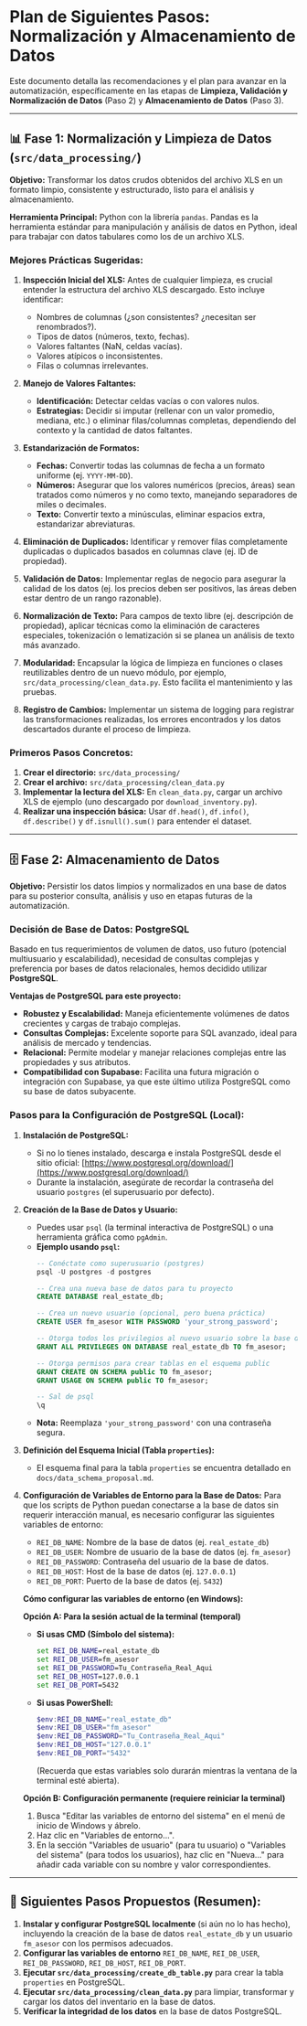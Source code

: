 # Plan de Siguientes Pasos: Normalización y Almacenamiento de Datos

Este documento detalla las recomendaciones y el plan para avanzar en la automatización, específicamente en las etapas de **Limpieza, Validación y Normalización de Datos** (Paso 2) y **Almacenamiento de Datos** (Paso 3).

---

## 📊 Fase 1: Normalización y Limpieza de Datos (`src/data_processing/`)

**Objetivo:** Transformar los datos crudos obtenidos del archivo XLS en un formato limpio, consistente y estructurado, listo para el análisis y almacenamiento.

**Herramienta Principal:** Python con la librería `pandas`. Pandas es la herramienta estándar para manipulación y análisis de datos en Python, ideal para trabajar con datos tabulares como los de un archivo XLS.

### Mejores Prácticas Sugeridas:

1.  **Inspección Inicial del XLS:** Antes de cualquier limpieza, es crucial entender la estructura del archivo XLS descargado. Esto incluye identificar:
    *   Nombres de columnas (¿son consistentes? ¿necesitan ser renombrados?).
    *   Tipos de datos (números, texto, fechas).
    *   Valores faltantes (NaN, celdas vacías).
    *   Valores atípicos o inconsistentes.
    *   Filas o columnas irrelevantes.

2.  **Manejo de Valores Faltantes:**
    *   **Identificación:** Detectar celdas vacías o con valores nulos.
    *   **Estrategias:** Decidir si imputar (rellenar con un valor promedio, mediana, etc.) o eliminar filas/columnas completas, dependiendo del contexto y la cantidad de datos faltantes.

3.  **Estandarización de Formatos:**
    *   **Fechas:** Convertir todas las columnas de fecha a un formato uniforme (ej. `YYYY-MM-DD`).
    *   **Números:** Asegurar que los valores numéricos (precios, áreas) sean tratados como números y no como texto, manejando separadores de miles o decimales.
    *   **Texto:** Convertir texto a minúsculas, eliminar espacios extra, estandarizar abreviaturas.

4.  **Eliminación de Duplicados:** Identificar y remover filas completamente duplicadas o duplicados basados en columnas clave (ej. ID de propiedad).

5.  **Validación de Datos:** Implementar reglas de negocio para asegurar la calidad de los datos (ej. los precios deben ser positivos, las áreas deben estar dentro de un rango razonable).

6.  **Normalización de Texto:** Para campos de texto libre (ej. descripción de propiedad), aplicar técnicas como la eliminación de caracteres especiales, tokenización o lematización si se planea un análisis de texto más avanzado.

7.  **Modularidad:** Encapsular la lógica de limpieza en funciones o clases reutilizables dentro de un nuevo módulo, por ejemplo, `src/data_processing/clean_data.py`. Esto facilita el mantenimiento y las pruebas.

8.  **Registro de Cambios:** Implementar un sistema de logging para registrar las transformaciones realizadas, los errores encontrados y los datos descartados durante el proceso de limpieza.

### Primeros Pasos Concretos:

1.  **Crear el directorio:** `src/data_processing/`
2.  **Crear el archivo:** `src/data_processing/clean_data.py`
3.  **Implementar la lectura del XLS:** En `clean_data.py`, cargar un archivo XLS de ejemplo (uno descargado por `download_inventory.py`).
4.  **Realizar una inspección básica:** Usar `df.head()`, `df.info()`, `df.describe()` y `df.isnull().sum()` para entender el dataset.

---

## 🗄️ Fase 2: Almacenamiento de Datos

**Objetivo:** Persistir los datos limpios y normalizados en una base de datos para su posterior consulta, análisis y uso en etapas futuras de la automatización.

### Decisión de Base de Datos: PostgreSQL

Basado en tus requerimientos de volumen de datos, uso futuro (potencial multiusuario y escalabilidad), necesidad de consultas complejas y preferencia por bases de datos relacionales, hemos decidido utilizar **PostgreSQL**.

**Ventajas de PostgreSQL para este proyecto:**
*   **Robustez y Escalabilidad:** Maneja eficientemente volúmenes de datos crecientes y cargas de trabajo complejas.
*   **Consultas Complejas:** Excelente soporte para SQL avanzado, ideal para análisis de mercado y tendencias.
*   **Relacional:** Permite modelar y manejar relaciones complejas entre las propiedades y sus atributos.
*   **Compatibilidad con Supabase:** Facilita una futura migración o integración con Supabase, ya que este último utiliza PostgreSQL como su base de datos subyacente.

### Pasos para la Configuración de PostgreSQL (Local):

1.  **Instalación de PostgreSQL:**
    *   Si no lo tienes instalado, descarga e instala PostgreSQL desde el sitio oficial: [https://www.postgresql.org/download/](https://www.postgresql.org/download/)
    *   Durante la instalación, asegúrate de recordar la contraseña del usuario `postgres` (el superusuario por defecto).

2.  **Creación de la Base de Datos y Usuario:**
    *   Puedes usar `psql` (la terminal interactiva de PostgreSQL) o una herramienta gráfica como `pgAdmin`.
    *   **Ejemplo usando `psql`:**
        ```sql
        -- Conéctate como superusuario (postgres)
        psql -U postgres -d postgres

        -- Crea una nueva base de datos para tu proyecto
        CREATE DATABASE real_estate_db;

        -- Crea un nuevo usuario (opcional, pero buena práctica)
        CREATE USER fm_asesor WITH PASSWORD 'your_strong_password';

        -- Otorga todos los privilegios al nuevo usuario sobre la base de datos
        GRANT ALL PRIVILEGES ON DATABASE real_estate_db TO fm_asesor;

        -- Otorga permisos para crear tablas en el esquema public
        GRANT CREATE ON SCHEMA public TO fm_asesor;
        GRANT USAGE ON SCHEMA public TO fm_asesor;

        -- Sal de psql
        \q
        ```
    *   **Nota:** Reemplaza `'your_strong_password'` con una contraseña segura.

3.  **Definición del Esquema Inicial (Tabla `properties`):**
    *   El esquema final para la tabla `properties` se encuentra detallado en `docs/data_schema_proposal.md`.

4.  **Configuración de Variables de Entorno para la Base de Datos:**
    Para que los scripts de Python puedan conectarse a la base de datos sin requerir interacción manual, es necesario configurar las siguientes variables de entorno:

    *   `REI_DB_NAME`: Nombre de la base de datos (ej. `real_estate_db`)
    *   `REI_DB_USER`: Nombre de usuario de la base de datos (ej. `fm_asesor`)
    *   `REI_DB_PASSWORD`: Contraseña del usuario de la base de datos.
    *   `REI_DB_HOST`: Host de la base de datos (ej. `127.0.0.1`)
    *   `REI_DB_PORT`: Puerto de la base de datos (ej. `5432`)

    **Cómo configurar las variables de entorno (en Windows):**

    **Opción A: Para la sesión actual de la terminal (temporal)**

    *   **Si usas CMD (Símbolo del sistema):**
        ```cmd
        set REI_DB_NAME=real_estate_db
        set REI_DB_USER=fm_asesor
        set REI_DB_PASSWORD=Tu_Contraseña_Real_Aqui
        set REI_DB_HOST=127.0.0.1
        set REI_DB_PORT=5432
        ```

    *   **Si usas PowerShell:**
        ```powershell
        $env:REI_DB_NAME="real_estate_db"
        $env:REI_DB_USER="fm_asesor"
        $env:REI_DB_PASSWORD="Tu_Contraseña_Real_Aqui"
        $env:REI_DB_HOST="127.0.0.1"
        $env:REI_DB_PORT="5432"
        ```
        (Recuerda que estas variables solo durarán mientras la ventana de la terminal esté abierta).

    **Opción B: Configuración permanente (requiere reiniciar la terminal)**

    1.  Busca "Editar las variables de entorno del sistema" en el menú de inicio de Windows y ábrelo.
    2.  Haz clic en "Variables de entorno...".
    3.  En la sección "Variables de usuario" (para tu usuario) o "Variables del sistema" (para todos los usuarios), haz clic en "Nueva..." para añadir cada variable con su nombre y valor correspondientes.

---

## 🚀 Siguientes Pasos Propuestos (Resumen):

1.  **Instalar y configurar PostgreSQL localmente** (si aún no lo has hecho), incluyendo la creación de la base de datos `real_estate_db` y un usuario `fm_asesor` con los permisos adecuados.
2.  **Configurar las variables de entorno** `REI_DB_NAME`, `REI_DB_USER`, `REI_DB_PASSWORD`, `REI_DB_HOST`, `REI_DB_PORT`.
3.  **Ejecutar `src/data_processing/create_db_table.py`** para crear la tabla `properties` en PostgreSQL.
4.  **Ejecutar `src/data_processing/clean_data.py`** para limpiar, transformar y cargar los datos del inventario en la base de datos.
5.  **Verificar la integridad de los datos** en la base de datos PostgreSQL.
